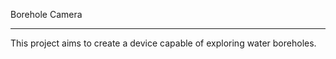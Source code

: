 Borehole Camera
______________

This project aims to create a device capable of exploring water boreholes.
